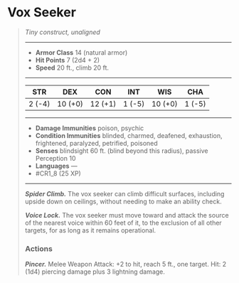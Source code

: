 # Vox Seeker
>*Tiny construct, unaligned*
>___
>- **Armor Class** 14 (natural armor)
>- **Hit Points** 7 (2d4 + 2)
>- **Speed** 20 ft., climb 20 ft.
>___
>|STR|DEX|CON|INT|WIS|CHA|
>|:---:|:---:|:---:|:---:|:---:|:---:|
>|2 (-4)|10 (+0)|12 (+1)|1 (-5)|10 (+0)|1 (-5)|
>___
>- **Damage Immunities** poison, psychic
>- **Condition Immunities** blinded, charmed, deafened, exhaustion, frightened, paralyzed, petrified, poisoned
>- **Senses** blindsight 60 ft. (blind beyond this radius), passive Perception 10
>- **Languages** —
>- #CR1_8 (25 XP)
>___
>***Spider Climb.*** The vox seeker can climb difficult surfaces, including upside down on ceilings, without needing to make an ability check.  
>
>***Voice Lock.*** The vox seeker must move toward and attack the source of the nearest voice within 60 feet of it, to the exclusion of all other targets, for as long as it remains operational.  
>
>### Actions
>***Pincer.*** Melee Weapon Attack: +2 to hit, reach 5 ft., one target. Hit: 2 (1d4) piercing damage plus 3 lightning damage.